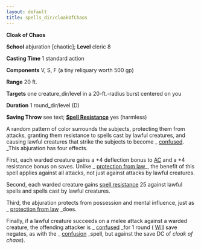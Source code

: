 ```yaml
---
layout: default
title: spells_dir/cloakOfChaos
---
```

 **Cloak of Chaos**

**School** abjuration [chaotic]; **Level** cleric 8

**Casting Time** 1 standard action

**Components** V, S, F (a tiny reliquary worth 500 gp)

**Range** 20 ft.

**Targets** one creature_dir/level in a 20-ft.-radius burst centered on you

**Duration** 1 round_dir/level (D)

**Saving Throw** see text; **[Spell Resistance](../../glossary#_spell-resistance)** yes (harmless)

A random pattern of color surrounds the subjects, protecting them from attacks, granting them resistance to spells cast by lawful creatures, and causing lawful creatures that strike the subjects to become _ [confused](../../glossary#_confused). _This abjuration has four effects.

First, each warded creature gains a +4 deflection bonus to [AC](../../combat#_armor-class) and a +4 resistance bonus on saves. Unlike _ [protection from law](../protectionFromLaw#_protection-from-law)_, the benefit of this spell applies against all attacks, not just against attacks by lawful creatures.

Second, each warded creature gains [spell resistance](../../glossary#_spell-resistance) 25 against lawful spells and spells cast by lawful creatures.

Third, the abjuration protects from possession and mental influence, just as _ [protection from law](../protectionFromLaw#_protection-from-law) _does.

Finally, if a lawful creature succeeds on a melee attack against a warded creature, the offending attacker is _ [confused](../../glossary#_confused) _for 1 round ( [Will](../../combat#_will) save negates, as with the _ [confusion](../confusion#_confusion) _spell, but against the save DC of _cloak of chaos_).

